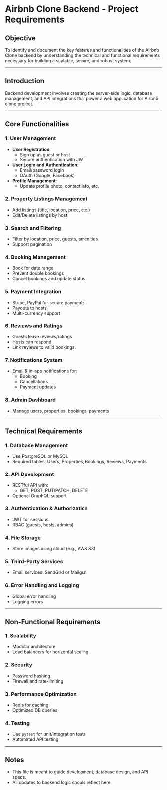 #  Airbnb Clone Backend - Project Requirements

##  Objective
To identify and document the key features and functionalities of the Airbnb Clone backend by understanding the technical and functional requirements necessary for building a scalable, secure, and robust system.

---

##  Introduction
Backend development involves creating the server-side logic, database management, and API integrations that power a web application for Airbnb clone project.

---

## Core Functionalities

### 1. User Management
- **User Registration**:
  - Sign up as guest or host
  - Secure authentication with JWT
- **User Login and Authentication**:
  - Email/password login
  - OAuth (Google, Facebook)
- **Profile Management**:
  - Update profile photo, contact info, etc.

### 2. Property Listings Management
- Add listings (title, location, price, etc.)
- Edit/Delete listings by host

### 3. Search and Filtering
- Filter by location, price, guests, amenities
- Support pagination

### 4. Booking Management
- Book for date range
- Prevent double bookings
- Cancel bookings and update status

### 5. Payment Integration
- Stripe, PayPal for secure payments
- Payouts to hosts
- Multi-currency support

### 6. Reviews and Ratings
- Guests leave reviews/ratings
- Hosts can respond
- Link reviews to valid bookings

### 7. Notifications System
- Email & in-app notifications for:
  - Booking
  - Cancellations
  - Payment updates

### 8. Admin Dashboard
- Manage users, properties, bookings, payments

---

## Technical Requirements

### 1. Database Management
- Use PostgreSQL or MySQL
- Required tables: Users, Properties, Bookings, Reviews, Payments

### 2. API Development
- RESTful API with:
  - GET, POST, PUT/PATCH, DELETE
- Optional GraphQL support

### 3. Authentication & Authorization
- JWT for sessions
- RBAC (guests, hosts, admins)

### 4. File Storage
- Store images using cloud (e.g., AWS S3)

### 5. Third-Party Services
- Email services: SendGrid or Mailgun

### 6. Error Handling and Logging
- Global error handling
- Logging errors

---

## Non-Functional Requirements

### 1. Scalability
- Modular architecture
- Load balancers for horizontal scaling

### 2. Security
- Password hashing
- Firewall and rate-limiting

### 3. Performance Optimization
- Redis for caching
- Optimized DB queries

### 4. Testing
- Use `pytest` for unit/integration tests
- Automated API testing

---

## Notes
- This file is meant to guide development, database design, and API specs.
- All updates to backend logic should reflect here.

